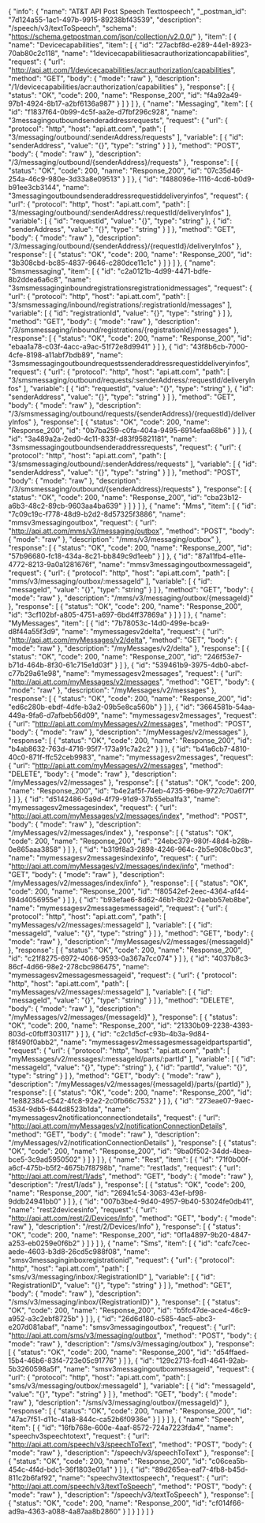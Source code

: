 {
  "info": {
    "name": "AT&T API Post Speech Texttospeech",
    "_postman_id": "7d124a55-1ac1-497b-9915-89238bf43539",
    "description": "/speech/v3/textToSpeech",
    "schema": "https://schema.getpostman.com/json/collection/v2.0.0/"
  },
  "item": [
    {
      "name": "Devicecapabilities",
      "item": [
        {
          "id": "27acbf8d-e289-44e1-8923-70ab80c2c118",
          "name": "1devicecapabilitiesacrauthorizationcapabilities",
          "request": {
            "url": "http://api.att.com/1/devicecapabilities/acr:authorization/capabilities",
            "method": "GET",
            "body": {
              "mode": "raw"
            },
            "description": "/1/devicecapabilities/acr:authorization/capabilities"
          },
          "response": [
            {
              "status": "OK",
              "code": 200,
              "name": "Response_200",
              "id": "f4a92a49-97b1-4924-8b17-a2bf6136a987"
            }
          ]
        }
      ]
    },
    {
      "name": "Messaging",
      "item": [
        {
          "id": "f1837f64-0b99-4c5f-aa2e-d7fbf296c928",
          "name": "3messagingoutboundsenderaddressrequests",
          "request": {
            "url": {
              "protocol": "http",
              "host": "api.att.com",
              "path": [
                "3/messaging/outbound/:senderAddress/requests"
              ],
              "variable": [
                {
                  "id": "senderAddress",
                  "value": "{}",
                  "type": "string"
                }
              ]
            },
            "method": "POST",
            "body": {
              "mode": "raw"
            },
            "description": "/3/messaging/outbound/{senderAddress}/requests"
          },
          "response": [
            {
              "status": "OK",
              "code": 200,
              "name": "Response_200",
              "id": "07c35d46-254a-46c9-980e-3d33a8e09513"
            }
          ]
        },
        {
          "id": "f488096e-1116-4cd6-b0d9-b91ee3cb3144",
          "name": "3messagingoutboundsenderaddressrequestiddeliveryinfos",
          "request": {
            "url": {
              "protocol": "http",
              "host": "api.att.com",
              "path": [
                "3/messaging/outbound/:senderAddress/:requestId/deliveryInfos"
              ],
              "variable": [
                {
                  "id": "requestId",
                  "value": "{}",
                  "type": "string"
                },
                {
                  "id": "senderAddress",
                  "value": "{}",
                  "type": "string"
                }
              ]
            },
            "method": "GET",
            "body": {
              "mode": "raw"
            },
            "description": "/3/messaging/outbound/{senderAddress}/{requestId}/deliveryInfos"
          },
          "response": [
            {
              "status": "OK",
              "code": 200,
              "name": "Response_200",
              "id": "3b308cbd-bc85-4837-9646-c280dce11c1c"
            }
          ]
        }
      ]
    },
    {
      "name": "Smsmessaging",
      "item": [
        {
          "id": "c2a0121b-4d99-4471-bdfe-8b2ddea6a6c8",
          "name": "3smsmessaginginboundregistrationsregistrationidmessages",
          "request": {
            "url": {
              "protocol": "http",
              "host": "api.att.com",
              "path": [
                "3/smsmessaging/inbound/registrations/:registrationId/messages"
              ],
              "variable": [
                {
                  "id": "registrationId",
                  "value": "{}",
                  "type": "string"
                }
              ]
            },
            "method": "GET",
            "body": {
              "mode": "raw"
            },
            "description": "/3/smsmessaging/inbound/registrations/{registrationId}/messages"
          },
          "response": [
            {
              "status": "OK",
              "code": 200,
              "name": "Response_200",
              "id": "ebaa1a78-c03f-4acc-a9ac-51f72e8d9941"
            }
          ]
        },
        {
          "id": "43f8b6cb-7000-4cfe-8198-a11abf7bdb89",
          "name": "3smsmessagingoutboundrequestssenderaddressrequestiddeliveryinfos",
          "request": {
            "url": {
              "protocol": "http",
              "host": "api.att.com",
              "path": [
                "3/smsmessaging/outbound/requests/:senderAddress/:requestId/deliveryInfos"
              ],
              "variable": [
                {
                  "id": "requestId",
                  "value": "{}",
                  "type": "string"
                },
                {
                  "id": "senderAddress",
                  "value": "{}",
                  "type": "string"
                }
              ]
            },
            "method": "GET",
            "body": {
              "mode": "raw"
            },
            "description": "/3/smsmessaging/outbound/requests/{senderAddress}/{requestId}/deliveryInfos"
          },
          "response": [
            {
              "status": "OK",
              "code": 200,
              "name": "Response_200",
              "id": "0b7ba259-c0fa-404a-9495-6914efaa68b6"
            }
          ]
        },
        {
          "id": "3a489a2a-2ed0-4c11-833f-d83f95821181",
          "name": "3smsmessagingoutboundsenderaddressrequests",
          "request": {
            "url": {
              "protocol": "http",
              "host": "api.att.com",
              "path": [
                "3/smsmessaging/outbound/:senderAddress/requests"
              ],
              "variable": [
                {
                  "id": "senderAddress",
                  "value": "{}",
                  "type": "string"
                }
              ]
            },
            "method": "POST",
            "body": {
              "mode": "raw"
            },
            "description": "/3/smsmessaging/outbound/{senderAddress}/requests"
          },
          "response": [
            {
              "status": "OK",
              "code": 200,
              "name": "Response_200",
              "id": "cba23b12-a6b3-48c2-89cb-9603aa4ba639"
            }
          ]
        }
      ]
    },
    {
      "name": "Mms",
      "item": [
        {
          "id": "7c09c19c-f778-48d9-b2d2-8d57325f3886",
          "name": "mmsv3messagingoutbox",
          "request": {
            "url": "http://api.att.com/mms/v3/messaging/outbox",
            "method": "POST",
            "body": {
              "mode": "raw"
            },
            "description": "/mms/v3/messaging/outbox"
          },
          "response": [
            {
              "status": "OK",
              "code": 200,
              "name": "Response_200",
              "id": "57b96680-fc18-434a-8c21-bb849c9d1eeb"
            }
          ]
        },
        {
          "id": "87a11fb4-e11e-4772-8213-9a0a1281676f",
          "name": "mmsv3messagingoutboxmessageid",
          "request": {
            "url": {
              "protocol": "http",
              "host": "api.att.com",
              "path": [
                "mms/v3/messaging/outbox/:messageId"
              ],
              "variable": [
                {
                  "id": "messageId",
                  "value": "{}",
                  "type": "string"
                }
              ]
            },
            "method": "GET",
            "body": {
              "mode": "raw"
            },
            "description": "/mms/v3/messaging/outbox/{messageId}"
          },
          "response": [
            {
              "status": "OK",
              "code": 200,
              "name": "Response_200",
              "id": "3cf102bf-a805-4751-a697-6bd4ff37869a"
            }
          ]
        }
      ]
    },
    {
      "name": "MyMessages",
      "item": [
        {
          "id": "7b78053c-14d0-499e-bca9-d8f44a55f3d9",
          "name": "mymessagesv2delta",
          "request": {
            "url": "http://api.att.com/myMessages/v2/delta",
            "method": "GET",
            "body": {
              "mode": "raw"
            },
            "description": "/myMessages/v2/delta"
          },
          "response": [
            {
              "status": "OK",
              "code": 200,
              "name": "Response_200",
              "id": "246f53e7-b71d-464b-8f30-61c715e1d03f"
            }
          ]
        },
        {
          "id": "539461b9-3975-4db0-abcf-c77b29a61e98",
          "name": "mymessagesv2messages",
          "request": {
            "url": "http://api.att.com/myMessages/v2/messages",
            "method": "GET",
            "body": {
              "mode": "raw"
            },
            "description": "/myMessages/v2/messages"
          },
          "response": [
            {
              "status": "OK",
              "code": 200,
              "name": "Response_200",
              "id": "ed6c280b-ebdf-4dfe-b3a2-09b5e8ca560b"
            }
          ]
        },
        {
          "id": "3664581b-54aa-449a-9fa6-d7afbeb56d09",
          "name": "mymessagesv2messages",
          "request": {
            "url": "http://api.att.com/myMessages/v2/messages",
            "method": "POST",
            "body": {
              "mode": "raw"
            },
            "description": "/myMessages/v2/messages"
          },
          "response": [
            {
              "status": "OK",
              "code": 200,
              "name": "Response_200",
              "id": "b4ab8632-763d-4716-95f7-173a91c7a2c2"
            }
          ]
        },
        {
          "id": "b41a6cb7-4810-40c0-871f-ffc52ceb9983",
          "name": "mymessagesv2messages",
          "request": {
            "url": "http://api.att.com/myMessages/v2/messages",
            "method": "DELETE",
            "body": {
              "mode": "raw"
            },
            "description": "/myMessages/v2/messages"
          },
          "response": [
            {
              "status": "OK",
              "code": 200,
              "name": "Response_200",
              "id": "b4e2af5f-74eb-4735-96be-9727c70a6f7f"
            }
          ]
        },
        {
          "id": "d5142486-5a9d-4f79-91d9-37b55eba1fa3",
          "name": "mymessagesv2messagesindex",
          "request": {
            "url": "http://api.att.com/myMessages/v2/messages/index",
            "method": "POST",
            "body": {
              "mode": "raw"
            },
            "description": "/myMessages/v2/messages/index"
          },
          "response": [
            {
              "status": "OK",
              "code": 200,
              "name": "Response_200",
              "id": "24ebc379-980f-48d4-b28b-0e865aaa3858"
            }
          ]
        },
        {
          "id": "b319f8a3-2898-4246-964c-2b5e908c0bc3",
          "name": "mymessagesv2messagesindexinfo",
          "request": {
            "url": "http://api.att.com/myMessages/v2/messages/index/info",
            "method": "GET",
            "body": {
              "mode": "raw"
            },
            "description": "/myMessages/v2/messages/index/info"
          },
          "response": [
            {
              "status": "OK",
              "code": 200,
              "name": "Response_200",
              "id": "f80542ef-2eec-4364-af44-194d4056955e"
            }
          ]
        },
        {
          "id": "b93efae6-8d62-46b1-8b22-0aebb57eb8be",
          "name": "mymessagesv2messagesmessageid",
          "request": {
            "url": {
              "protocol": "http",
              "host": "api.att.com",
              "path": [
                "myMessages/v2/messages/:messageId"
              ],
              "variable": [
                {
                  "id": "messageId",
                  "value": "{}",
                  "type": "string"
                }
              ]
            },
            "method": "GET",
            "body": {
              "mode": "raw"
            },
            "description": "/myMessages/v2/messages/{messageId}"
          },
          "response": [
            {
              "status": "OK",
              "code": 200,
              "name": "Response_200",
              "id": "c21f8275-6972-4066-9593-0a367a7cc074"
            }
          ]
        },
        {
          "id": "4037b8c3-86cf-4d66-98e2-278cbc986475",
          "name": "mymessagesv2messagesmessageid",
          "request": {
            "url": {
              "protocol": "http",
              "host": "api.att.com",
              "path": [
                "myMessages/v2/messages/:messageId"
              ],
              "variable": [
                {
                  "id": "messageId",
                  "value": "{}",
                  "type": "string"
                }
              ]
            },
            "method": "DELETE",
            "body": {
              "mode": "raw"
            },
            "description": "/myMessages/v2/messages/{messageId}"
          },
          "response": [
            {
              "status": "OK",
              "code": 200,
              "name": "Response_200",
              "id": "21330b09-2238-4393-803d-c0fbff303117"
            }
          ]
        },
        {
          "id": "c2c1d5cf-c93b-4b3a-9d84-f8f490f0abb2",
          "name": "mymessagesv2messagesmessageidpartspartid",
          "request": {
            "url": {
              "protocol": "http",
              "host": "api.att.com",
              "path": [
                "myMessages/v2/messages/:messageId/parts/:partId"
              ],
              "variable": [
                {
                  "id": "messageId",
                  "value": "{}",
                  "type": "string"
                },
                {
                  "id": "partId",
                  "value": "{}",
                  "type": "string"
                }
              ]
            },
            "method": "GET",
            "body": {
              "mode": "raw"
            },
            "description": "/myMessages/v2/messages/{messageId}/parts/{partId}"
          },
          "response": [
            {
              "status": "OK",
              "code": 200,
              "name": "Response_200",
              "id": "1e882384-c542-4fc8-92e2-2c0fb66c7532"
            }
          ]
        },
        {
          "id": "273eae07-9aec-4534-9db5-644d8523b1da",
          "name": "mymessagesv2notificationconnectiondetails",
          "request": {
            "url": "http://api.att.com/myMessages/v2/notificationConnectionDetails",
            "method": "GET",
            "body": {
              "mode": "raw"
            },
            "description": "/myMessages/v2/notificationConnectionDetails"
          },
          "response": [
            {
              "status": "OK",
              "code": 200,
              "name": "Response_200",
              "id": "9ba0f502-34dd-4bea-bce5-3c9ad5950502"
            }
          ]
        }
      ]
    },
    {
      "name": "Rest",
      "item": [
        {
          "id": "71f0b00f-a6cf-475b-b5f2-4675b7f8798b",
          "name": "rest1ads",
          "request": {
            "url": "http://api.att.com/rest/1/ads",
            "method": "GET",
            "body": {
              "mode": "raw"
            },
            "description": "/rest/1/ads"
          },
          "response": [
            {
              "status": "OK",
              "code": 200,
              "name": "Response_200",
              "id": "26941c54-3063-43ef-bf98-9ddb24941bb0"
            }
          ]
        },
        {
          "id": "007b3be4-9d40-4957-9b40-53024fe0db41",
          "name": "rest2devicesinfo",
          "request": {
            "url": "http://api.att.com/rest/2/Devices/Info",
            "method": "GET",
            "body": {
              "mode": "raw"
            },
            "description": "/rest/2/Devices/Info"
          },
          "response": [
            {
              "status": "OK",
              "code": 200,
              "name": "Response_200",
              "id": "0f1a4897-9b20-4847-a253-eb0259e0f6b2"
            }
          ]
        }
      ]
    },
    {
      "name": "Sms",
      "item": [
        {
          "id": "cafc7cec-aede-4603-b3d8-26cd5c988f08",
          "name": "smsv3messaginginboxregistrationid",
          "request": {
            "url": {
              "protocol": "http",
              "host": "api.att.com",
              "path": [
                "sms/v3/messaging/inbox/:RegistrationID"
              ],
              "variable": [
                {
                  "id": "RegistrationID",
                  "value": "{}",
                  "type": "string"
                }
              ]
            },
            "method": "GET",
            "body": {
              "mode": "raw"
            },
            "description": "/sms/v3/messaging/inbox/{RegistrationID}"
          },
          "response": [
            {
              "status": "OK",
              "code": 200,
              "name": "Response_200",
              "id": "b5fc47de-ace4-46c9-a952-a3c2ebf8725b"
            }
          ]
        },
        {
          "id": "26d6d180-c585-4ac5-abc3-e207d081abaf",
          "name": "smsv3messagingoutbox",
          "request": {
            "url": "http://api.att.com/sms/v3/messaging/outbox",
            "method": "POST",
            "body": {
              "mode": "raw"
            },
            "description": "/sms/v3/messaging/outbox"
          },
          "response": [
            {
              "status": "OK",
              "code": 200,
              "name": "Response_200",
              "id": "d54ffaed-15b4-46b6-83f4-723e05c91776"
            }
          ]
        },
        {
          "id": "129c2713-fcd1-4641-92ab-5b3260598a5f",
          "name": "smsv3messagingoutboxmessageid",
          "request": {
            "url": {
              "protocol": "http",
              "host": "api.att.com",
              "path": [
                "sms/v3/messaging/outbox/:messageId"
              ],
              "variable": [
                {
                  "id": "messageId",
                  "value": "{}",
                  "type": "string"
                }
              ]
            },
            "method": "GET",
            "body": {
              "mode": "raw"
            },
            "description": "/sms/v3/messaging/outbox/{messageId}"
          },
          "response": [
            {
              "status": "OK",
              "code": 200,
              "name": "Response_200",
              "id": "47ac7f51-d11c-41a8-844c-ca52b6f0936e"
            }
          ]
        }
      ]
    },
    {
      "name": "Speech",
      "item": [
        {
          "id": "16fb768e-600e-4aaf-8572-724a7223fda4",
          "name": "speechv3speechtotext",
          "request": {
            "url": "http://api.att.com/speech/v3/speechToText",
            "method": "POST",
            "body": {
              "mode": "raw"
            },
            "description": "/speech/v3/speechToText"
          },
          "response": [
            {
              "status": "OK",
              "code": 200,
              "name": "Response_200",
              "id": "c06cea5b-454c-4f4d-bdc1-36f1803e01a1"
            }
          ]
        },
        {
          "id": "89d265ea-eaf7-4fb8-b45d-811c2b6faf92",
          "name": "speechv3texttospeech",
          "request": {
            "url": "http://api.att.com/speech/v3/textToSpeech",
            "method": "POST",
            "body": {
              "mode": "raw"
            },
            "description": "/speech/v3/textToSpeech"
          },
          "response": [
            {
              "status": "OK",
              "code": 200,
              "name": "Response_200",
              "id": "cf014f66-ad9a-4363-a088-4a87aa8b2860"
            }
          ]
        }
      ]
    }
  ]
}